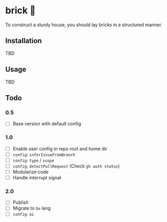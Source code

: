 # brick 🧱

To construct a sturdy house, you should lay bricks in a structured manner.

## Installation

TBD

## Usage

TBD

## Todo

### 0.5

- [ ] Base version with default config

### 1.0

- [ ] Enable user config in repo root and home dir
- [ ] `config`: `inferIssueFromBranch`
- [ ] `config`: `type` / `scope`
- [ ] `config`: `detectPullRequest` (Check `gh auth status`)
- [ ] Modularize code
- [ ] Handle interrupt signal

### 2.0

- [ ] Publish
- [ ] Migrate to `Go` lang
- [ ] `config`: `ai`
